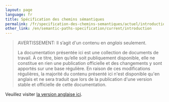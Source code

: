 ```yaml
---
layout: page
language: fr
title: Spécification des chemins sémantiques
permalink: /fr/specification-des-chemins-semantiques/actuel/introduction
other_link: /en/semantic-paths-specification/current/introduction
---
```


> <span class="disclaimer">AVERTISSEMENT: Il s’agit d'un contenu en *anglais* seulement.</span>
> 
> La documentation présentée ici est une collection de documents de travail. À ce titre, bien qu’elle soit publiquement disponible, elle ne constitue en rien une publication officielle et des changements y sont apportés sur une base régulière. En raison de ces modifications régulières, <span class="disclaimer">la majorité du contenu présenté ici n'est disponible qu'en anglais et ne sera traduit que lors de la publication d'une version stable et officielle de cette documentation.</span>

Veuillez visiter [la version anglaise ici](/collections-model/en/semantic-paths-specification/current/introduction).